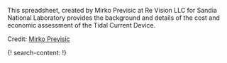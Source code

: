 
This spreadsheet, created by Mirko Previsic at Re Vision LLC for Sandia National Laboratory provides the background and details of the cost and economic assessment of the Tidal Current Device.

Credit: [Mirko Previsic](https://www.linkedin.com/in/mirko-previsic-1b0946a)

{! search-content: !}
